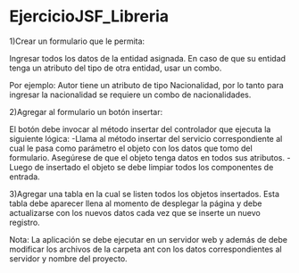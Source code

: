 EjercicioJSF_Libreria
=====================

1)Crear un formulario que le permita:

Ingresar todos los datos de la entidad asignada. 
En caso de que su entidad tenga un atributo del tipo de otra entidad, usar un combo. 

Por ejemplo:
Autor tiene un atributo de tipo Nacionalidad, por lo tanto para ingresar la nacionalidad se requiere un combo de nacionalidades.

2)Agregar al formulario un botón insertar:

El botón debe invocar al método insertar del controlador que ejecuta la siguiente lógica:
-Llama al método insertar del servicio correspondiente al cual le pasa como parámetro el objeto con los datos que tomo del formulario. Asegúrese de que el objeto tenga datos en todos sus atributos.
-Luego de insertado el objeto se debe limpiar todos los componentes de entrada.

3)Agregar una tabla en la cual se listen todos los objetos insertados. 
Esta tabla debe aparecer llena al momento de desplegar la página y debe actualizarse con los nuevos datos cada vez que se inserte un nuevo registro.

Nota:
La aplicación se debe ejecutar en un servidor web y además de debe modificar los archivos de la carpeta ant con los datos correspondientes al servidor y nombre del proyecto.
